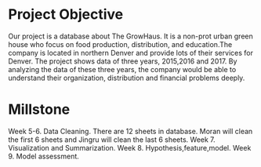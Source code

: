 # Project Objective
Our project is a database about The GrowHaus. It is a non-prot urban green house who focus on food production, distribution, and education.The company is located in northern Denver and provide lots of their services for Denver. The project shows data of three years, 2015,2016 and 2017. By analyzing the data of these three years, the company would be able to understand their organization, distribution and financial problems deeply.
  
# Millstone 
Week 5-6. Data Cleaning. There are 12 sheets in database. Moran will clean the first 6 sheets and Jingru will clean the last 6 sheets. 
Week 7. Visualization and Summarization. 
Week 8. Hypothesis,feature,model.
Week 9. Model assessment.
 
